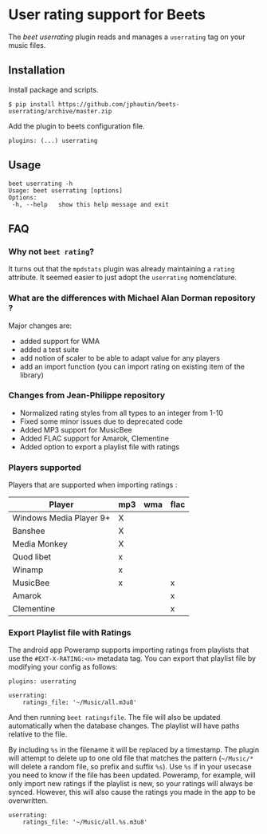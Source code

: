 # User rating support for Beets

The *beet userrating* plugin reads and manages a `userrating` tag on
your music files.

## Installation

Install package and scripts.

    $ pip install https://github.com/jphautin/beets-userrating/archive/master.zip

Add the plugin to beets configuration file.

```
plugins: (...) userrating
```

## Usage

    beet userrating -h
    Usage: beet userrating [options]
    Options:
     -h, --help   show this help message and exit

## FAQ

### Why not `beet rating`?

It turns out that the `mpdstats` plugin was already maintaining a
`rating` attribute.  It seemed easier to just adopt the `userrating`
nomenclature.

### What are the differences with Michael Alan Dorman repository ?

Major changes are:
- added support for WMA
- added a test suite
- add notion of scaler to be able to adapt value for any players
- add an import function (you can import rating on existing item of the library)

### Changes from Jean-Philippe repository
- Normalized rating styles from all types to an integer from 1-10
- Fixed some minor issues due to deprecated code
- Added MP3 support for MusicBee
- Added FLAC support for Amarok, Clementine
- Added option to export a playlist file with ratings
### Players supported

Players that are supported when importing ratings :

|           Player        | mp3 | wma | flac |
| ------------------------|-----|-----|------|
| Windows Media Player 9+ |  X  |     |      | 
| Banshee                 |  X  |     |      | 
| Media Monkey            |  X  |     |      | 
| Quod libet              |  x  |     |      | 
| Winamp                  |  x  |     |      | 
| MusicBee                |  x  |     |  x   |
| Amarok                  |     |     |  x   |
| Clementine              |     |     |  x   |

### Export Playlist file with Ratings
The android app Poweramp supports importing ratings from playlists that use
the `#EXT-X-RATING:<n>` metadata tag.
You can export that playlist file by modifying your config as follows:

```
plugins: userrating

userrating:
    ratings_file: '~/Music/all.m3u8'
```

And then running `beet ratingsfile`.
The file will also be updated automatically when the database changes.
The playlist will have paths relative to the file.

By including `%s` in the filename it will be replaced by a timestamp.
The plugin will attempt to delete up to one old file that matches the pattern
(`~/Music/*` will delete a random file, so prefix and suffix `%s`).
Use `%s` if in your usecase you need to know if the file has been updated.
Poweramp, for example, will only import new ratings if the playlist is new,
so your ratings will always be synced.
However, this will also cause the ratings you made in the app to be overwritten.
```
userrating:
    ratings_file: '~/Music/all.%s.m3u8'
```